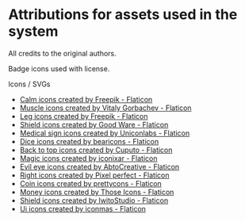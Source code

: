 # Attributions for assets used in the system
All credits to the original authors.

Badge icons used with license.

Icons / SVGs
- <a href="https://www.flaticon.com/free-icons/calm" title="calm icons">Calm icons created by Freepik - Flaticon</a>
- <a href="https://www.flaticon.com/free-icons/muscle" title="muscle icons">Muscle icons created by Vitaly Gorbachev - Flaticon</a>
- <a href="https://www.flaticon.com/free-icons/leg" title="leg icons">Leg icons created by Freepik - Flaticon</a>
- <a href="https://www.flaticon.com/free-icons/shield" title="shield icons">Shield icons created by Good Ware - Flaticon</a>
- <a href="https://www.flaticon.com/free-icons/medical-sign" title="medical sign icons">Medical sign icons created by Uniconlabs - Flaticon</a>
- <a href="https://www.flaticon.com/free-icons/dice" title="dice icons">Dice icons created by bearicons - Flaticon</a>
- <a href="https://www.flaticon.com/free-icons/back-to-top" title="back to top icons">Back to top icons created by Cuputo - Flaticon</a>
- <a href="https://www.flaticon.com/free-icons/magic" title="magic icons">Magic icons created by iconixar - Flaticon</a>
- <a href="https://www.flaticon.com/free-icons/evil-eye" title="evil eye icons">Evil eye icons created by AbtoCreative - Flaticon</a>
- <a href="https://www.flaticon.com/free-icons/right" title="right icons">Right icons created by Pixel perfect - Flaticon</a>
- <a href="https://www.flaticon.com/free-icons/coin" title="coin icons">Coin icons created by prettycons - Flaticon</a>
- <a href="https://www.flaticon.com/free-icons/money" title="money icons">Money icons created by Those Icons - Flaticon</a>
- <a href="https://www.flaticon.com/free-icons/shield" title="shield icons">Shield icons created by IwitoStudio - Flaticon</a>
- <a href="https://www.flaticon.com/free-icons/ui" title="ui icons">Ui icons created by iconmas - Flaticon</a>
